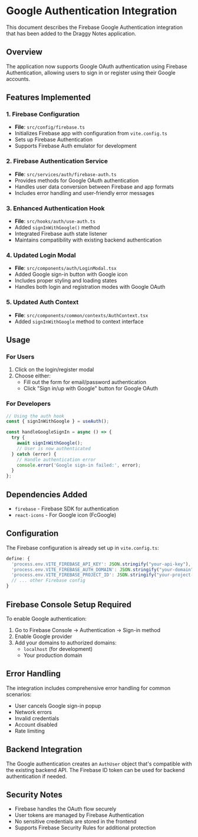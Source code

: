 # Google Authentication Integration

This document describes the Firebase Google Authentication integration that has been added to the Draggy Notes application.

## Overview

The application now supports Google OAuth authentication using Firebase Authentication, allowing users to sign in or register using their Google accounts.

## Features Implemented

### 1. Firebase Configuration
- **File**: `src/config/firebase.ts`
- Initializes Firebase app with configuration from `vite.config.ts`
- Sets up Firebase Authentication
- Supports Firebase Auth emulator for development

### 2. Firebase Authentication Service
- **File**: `src/services/auth/firebase-auth.ts`
- Provides methods for Google OAuth authentication
- Handles user data conversion between Firebase and app formats
- Includes error handling and user-friendly error messages

### 3. Enhanced Authentication Hook
- **File**: `src/hooks/auth/use-auth.ts`
- Added `signInWithGoogle()` method
- Integrated Firebase auth state listener
- Maintains compatibility with existing backend authentication

### 4. Updated Login Modal
- **File**: `src/components/auth/LoginModal.tsx`
- Added Google sign-in button with Google icon
- Includes proper styling and loading states
- Handles both login and registration modes with Google OAuth

### 5. Updated Auth Context
- **File**: `src/components/common/contexts/AuthContext.tsx`
- Added `signInWithGoogle` method to context interface

## Usage

### For Users
1. Click on the login/register modal
2. Choose either:
   - Fill out the form for email/password authentication
   - Click "Sign in/up with Google" button for Google OAuth

### For Developers
```typescript
// Using the auth hook
const { signInWithGoogle } = useAuth();

const handleGoogleSignIn = async () => {
  try {
    await signInWithGoogle();
    // User is now authenticated
  } catch (error) {
    // Handle authentication error
    console.error('Google sign-in failed:', error);
  }
};
```

## Dependencies Added

- `firebase` - Firebase SDK for authentication
- `react-icons` - For Google icon (FcGoogle)

## Configuration

The Firebase configuration is already set up in `vite.config.ts`:

```typescript
define: {
  'process.env.VITE_FIREBASE_API_KEY': JSON.stringify("your-api-key"),
  'process.env.VITE_FIREBASE_AUTH_DOMAIN': JSON.stringify("your-domain"),
  'process.env.VITE_FIREBASE_PROJECT_ID': JSON.stringify("your-project-id"),
  // ... other Firebase config
}
```

## Firebase Console Setup Required

To enable Google authentication:

1. Go to Firebase Console → Authentication → Sign-in method
2. Enable Google provider
3. Add your domains to authorized domains:
   - `localhost` (for development)
   - Your production domain

## Error Handling

The integration includes comprehensive error handling for common scenarios:
- User cancels Google sign-in popup
- Network errors
- Invalid credentials
- Account disabled
- Rate limiting

## Backend Integration

The Google authentication creates an `AuthUser` object that's compatible with the existing backend API. The Firebase ID token can be used for backend authentication if needed.

## Security Notes

- Firebase handles the OAuth flow securely
- User tokens are managed by Firebase Authentication
- No sensitive credentials are stored in the frontend
- Supports Firebase Security Rules for additional protection
